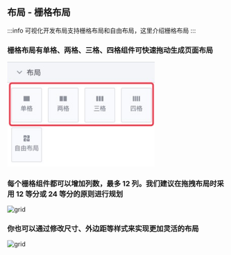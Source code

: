 ## 布局 - 栅格布局

:::info
可视化开发布局支持栅格布局和自由布局，这里介绍栅格布局
:::

### 栅格布局有单格、两格、三格、四格组件可快速拖动生成页面布局

<img src="../../../images/help/grid1.png" alt="grid" width="340" class="help-img">

### 每个栅格组件都可以增加列数，最多 12 列。我们建议在拖拽布局时采用 12 等分或 24 等分的原则进行规划

<img src="../../../images/help/grid2.png" alt="grid" width="800" class="help-img">

### 你也可以通过修改尺寸、外边距等样式来实现更加灵活的布局

<img src="../../../images/help/grid3.png" alt="grid" width="1000">
